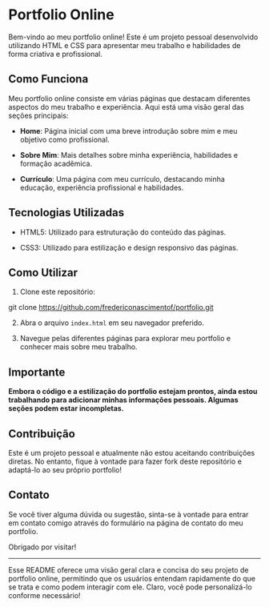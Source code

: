 # Portfolio Online

Bem-vindo ao meu portfolio online! Este é um projeto pessoal desenvolvido utilizando HTML e CSS para apresentar meu trabalho e habilidades de forma criativa e profissional.

## Como Funciona

Meu portfolio online consiste em várias páginas que destacam diferentes aspectos do meu trabalho e experiência. Aqui está uma visão geral das seções principais:

- **Home**: Página inicial com uma breve introdução sobre mim e meu objetivo como profissional.
  
- **Sobre Mim**: Mais detalhes sobre minha experiência, habilidades e formação acadêmica.
  
- **Currículo**: Uma página com meu currículo, destacando minha educação, experiência profissional e habilidades.

## Tecnologias Utilizadas

- HTML5: Utilizado para estruturação do conteúdo das páginas.
  
- CSS3: Utilizado para estilização e design responsivo das páginas.

## Como Utilizar

1. Clone este repositório:

git clone https://github.com/fredericonascimentof/portfolio.git

2. Abra o arquivo `index.html` em seu navegador preferido.

3. Navegue pelas diferentes páginas para explorar meu portfolio e conhecer mais sobre meu trabalho.

## Importante

**Embora o código e a estilização do portfolio estejam prontos, ainda estou trabalhando para adicionar minhas informações pessoais. Algumas seções podem estar incompletas.**

## Contribuição

Este é um projeto pessoal e atualmente não estou aceitando contribuições diretas. No entanto, fique à vontade para fazer fork deste repositório e adaptá-lo ao seu próprio portfolio!

## Contato

Se você tiver alguma dúvida ou sugestão, sinta-se à vontade para entrar em contato comigo através do formulário na página de contato do meu portfolio.

Obrigado por visitar!

---

Esse README oferece uma visão geral clara e concisa do seu projeto de portfolio online, permitindo que os usuários entendam rapidamente do que se trata e como podem interagir com ele. Claro, você pode personalizá-lo conforme necessário!
